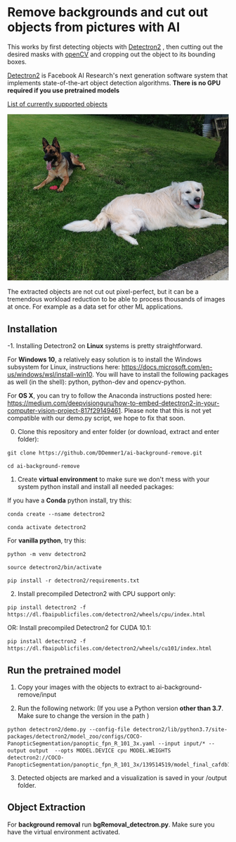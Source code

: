 # Remove backgrounds and cut out objects from pictures with AI

This works by first detecting objects with [Detectron2](https://github.com/facebookresearch/detectron2) , then cutting out the desired masks with [openCV](https://opencv-python-tutroals.readthedocs.io/en/latest/py_tutorials/py_setup/py_intro/py_intro.html#intro) and cropping out the object to its bounding boxes.

[Detectron2](https://github.com/facebookresearch/detectron2) is Facebook AI Research's next generation software system that implements state-of-the-art object detection algorithms. **There is no GPU required if you use pretrained models**
 
[List of currently supported objects](https://github.com/DDemmer1/ai-background-remove/blob/master/supported_objects.txt)

<p align="center">
  <img src="dog_animation.gif"/>
</p>

The extracted objects are not cut out pixel-perfect, but it can be a tremendous workload reduction to be able to process thousands of images at once. For example as a data set for other ML applications. 

## Installation

-1. Installing Detectron2 on **Linux** systems is pretty straightforward. 

For **Windows 10**, a relatively easy solution is to install the Windows subsystem for Linux, instructions here: https://docs.microsoft.com/en-us/windows/wsl/install-win10. You will have to install the following packages as well (in the shell): python, python-dev and opencv-python.

For **OS X**, you can try to follow the Anaconda instructions posted here: https://medium.com/deepvisionguru/how-to-embed-detectron2-in-your-computer-vision-project-817f29149461. Please note that this is not yet compatible with our demo.py script, we hope to fix that soon.

0. Clone this repository and enter folder (or download, extract and enter folder):
```
git clone https://github.com/DDemmer1/ai-background-remove.git
```
```
cd ai-background-remove
```
1. Create **virtual environment** to make sure we don't mess with your system python install and install all needed packages:

If you have a **Conda** python install, try this:
```
conda create --nsame detectron2
```
```
conda activate detectron2
```


For **vanilla python**, try this:
```
python -m venv detectron2
```
```
source detectron2/bin/activate
```
```
pip install -r detectron2/requirements.txt
```
2. Install precompiled Detectron2 with CPU support only:
```
pip install detectron2 -f https://dl.fbaipublicfiles.com/detectron2/wheels/cpu/index.html
```
OR: Install precompiled Detectron2 for CUDA 10.1:
```
pip install detectron2 -f https://dl.fbaipublicfiles.com/detectron2/wheels/cu101/index.html
```  

## Run the pretrained model

1. Copy your images with the objects to extract to ai-background-remove/input

2. Run the following network: 
(If you use a Python version **other than 3.7**. Make sure to change the version in the path )


```
python detectron2/demo.py --config-file detectron2/lib/python3.7/site-packages/detectron2/model_zoo/configs/COCO-PanopticSegmentation/panoptic_fpn_R_101_3x.yaml --input input/* --output output  --opts MODEL.DEVICE cpu MODEL.WEIGHTS detectron2://COCO-PanopticSegmentation/panoptic_fpn_R_101_3x/139514519/model_final_cafdb1.pkl
```

3. Detected objects are marked and a visualization is saved in your /output folder. 


## Object Extraction

For **background removal** run **bgRemoval_detectron.py**. Make sure you have the virtual environment activated.
